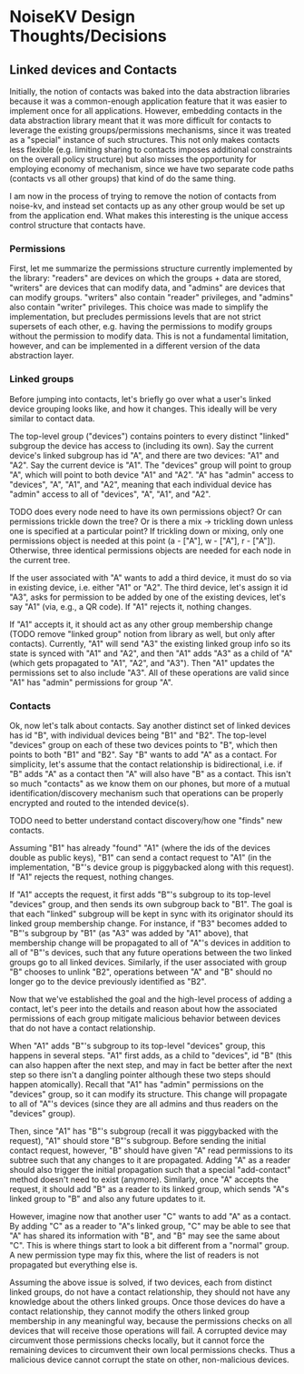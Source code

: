 # NoiseKV Design Thoughts/Decisions

## Linked devices and Contacts

Initially, the notion of contacts was baked into the data abstraction libraries
because it was a common-enough application feature that it was easier to implement
once for all applications. However, embedding contacts in the data abstraction
library meant that it was more difficult for contacts to leverage the existing
groups/permissions mechanisms, since it was treated as a "special" instance of
such structures. This not only makes contacts less flexible (e.g. limiting sharing
to contacts imposes additional constraints on the overall policy structure) but
also misses the opportunity for employing economy of mechanism, since we have two
separate code paths (contacts vs all other groups) that kind of do the same thing.

I am now in the process of trying to remove the notion of contacts from noise-kv,
and instead set contacts up as any other group would be set up from the application
end. What makes this interesting is the unique access control structure that contacts 
have.

### Permissions

First, let me summarize the permissions structure currently implemented
by the library: "readers" are devices on which the groups + data are stored, "writers"
are devices that can modify data, and "admins" are devices that can modify groups.
"writers" also contain "reader" privileges, and "admins" also contain "writer" 
privileges. This choice was made to simplify the implementation, but precludes
permissions levels that are not strict supersets of each other, e.g. having the
permissions to modify groups without the permission to modify data. This is not
a fundamental limitation, however, and can be implemented in a different version 
of the data abstraction layer.

### Linked groups

Before jumping into contacts, let's briefly go over what a user's linked device
grouping looks like, and how it changes. This ideally will be very similar to
contact data.

The top-level group ("devices") contains pointers to every distinct "linked" subgroup
the device has access to (including its own). Say the current device's linked 
subgroup has id "A", and there are two devices: "A1" and "A2". Say the current
device is "A1". The "devices" group will point to group "A", which will point to 
both device "A1" and "A2". "A" has "admin" access to "devices", "A", "A1", and 
"A2", meaning that each individual device has "admin" access to all of "devices",
"A", "A1", and "A2".

TODO does every node need to have its own permissions object? Or can permissions
trickle down the tree? Or is there a mix -> trickling down unless one is specified
at a particular point? If trickling down or mixing, only one permissions object is 
needed at this point (a - ["A"], w - ["A"], r - ["A"]). Otherwise, three identical 
permissions objects are needed for each node in the current tree.

If the user associated with "A" wants to add a third device, it must do so via
in existing device, i.e. either "A1" or "A2". The third device, let's assign it
id "A3", asks for permission to be added by one of the existing devices, let's say 
"A1" (via, e.g., a QR code). If "A1" rejects it, nothing changes. 

If "A1" accepts it, it should act as any other group membership change (TODO remove 
"linked group" notion from library as well, but only after contacts). Currently, 
"A1" will send "A3" the existing linked group info so its state is synced with "A1"
and "A2", and then "A1" adds "A3" as a child of "A" (which gets propagated to "A1",
"A2", and "A3"). Then "A1" updates the permissions set to also include "A3". All 
of these operations are valid since "A1" has "admin" permissions for group "A".

### Contacts

Ok, now let's talk about contacts. Say another distinct set of linked devices has
id "B", with individual devices being "B1" and "B2". The top-level "devices" group
on each of these two devices points to "B", which then points to both "B1" and
"B2". Say "B" wants to add "A" as a contact. For simplicity, let's assume that
the contact relationship is bidirectional, i.e. if "B" adds "A" as a contact then
"A" will also have "B" as a contact. This isn't so much "contacts" as we know
them on our phones, but more of a mutual identification/discovery mechanism such
that operations can be properly encrypted and routed to the intended device(s).

TODO need to better understand contact discovery/how one "finds" new contacts.

Assuming "B1" has already "found" "A1" (where the ids of the devices double as 
public keys), "B1" can send a contact request to "A1" (in the implementation, "B"'s
device group is piggybacked along with this request). If "A1" rejects the request,
nothing changes.

If "A1" accepts the request, it first adds "B"'s subgroup to its top-level "devices" 
group, and then sends its own subgroup back to "B1". The goal is that each "linked"
subgroup will be kept in sync with its originator should its linked group membership
change. For instance, if "B3" becomes added to "B"'s subgroup by "B1" (as "A3"
was added by "A1" above), that membership change will be propagated to all of
"A"'s devices in addition to all of "B"'s devices, such that any future operations
between the two linked groups go to all linked devices. Similarly, if the user 
associated with group "B" chooses to unlink "B2", operations between "A" and "B" 
should no longer go to the device previously identified as "B2".

Now that we've established the goal and the high-level process of adding a contact,
let's peer into the details and reason about how the associated permissions of
each group mitigate malicious behavior between devices that do not have a contact
relationship.

When "A1" adds "B"'s subgroup to its top-level "devices" group, this happens in
several steps. "A1" first adds, as a child to "devices", id "B" (this can also happen
after the next step, and may in fact be better after the next step so there isn't 
a dangling pointer although these two steps should happen atomically). Recall that 
"A1" has "admin" permissions on the "devices" group, so it can modify its structure.
This change will propagate to all of "A"'s devices (since they are all admins and
thus readers on the "devices" group).

Then, since "A1" has "B"'s subgroup (recall it was piggybacked with the request),
"A1" should store "B"'s subgroup. Before sending the initial contact request, however,
"B" should have given "A" read permissions to its subtree such that any changes
to it are propagated. Adding "A" as a reader should also trigger the initial propagation
such that a special "add-contact" method doesn't need to exist (anymore). Similarly,
once "A" accepts the request, it should add "B" as a reader to its linked group,
which sends "A"s linked group to "B" and also any future updates to it.

However, imagine now that another user "C" wants to add "A" as a contact. By adding
"C" as a reader to "A"s linked group, "C" may be able to see that "A" has shared
its information with "B", and "B" may see the same about "C". This is where things
start to look a bit different from a "normal" group. A new permission type may
fix this, where the list of readers is not propagated but everything else is.

Assuming the above issue is solved, if two devices, each from distinct linked groups, 
do not have a contact relationship, they should not have any knowledge about the
others linked groups. Once those devices do have a contact relationship, they
cannot modify the others linked group membership in any meaningful way, because 
the permissions checks on all devices that will receive those operations will fail.
A corrupted device may circumvent those permissions checks locally, but it cannot
force the remaining devices to circumvent their own local permissions checks. Thus
a malicious device cannot corrupt the state on other, non-malicious devices.



